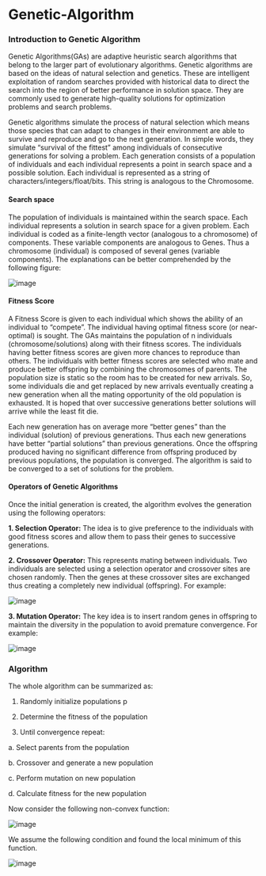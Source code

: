 # Genetic-Algorithm

### Introduction to Genetic Algorithm
Genetic Algorithms(GAs) are adaptive heuristic search algorithms that belong to the larger part of evolutionary algorithms. Genetic algorithms are based on the ideas of natural selection and genetics. These are intelligent exploitation of random searches provided with historical data to direct the search into the region of better performance in solution space. They are commonly used to generate high-quality solutions for optimization problems and search problems.

Genetic algorithms simulate the process of natural selection which means those species that can adapt to changes in their environment are able to survive and reproduce and go to the next generation. In simple words, they simulate “survival of the fittest” among individuals of consecutive generations for solving a problem. Each generation consists of a population of individuals and each individual represents a point in search space and a possible solution. Each individual is represented as a string of characters/integers/float/bits. This string is analogous to the Chromosome.

#### **Search space**
The population of individuals is maintained within the search space. Each individual represents a solution in search space for a given problem. Each individual is coded as a finite-length vector (analogous to a chromosome) of components. These variable components are analogous to Genes. Thus a chromosome (individual) is composed of several genes (variable components). The explanations can be better comprehended by the following figure:

![image](https://user-images.githubusercontent.com/125180530/219152438-9dcfb84d-cdf7-4b53-ad9d-598393723132.png)
#### **Fitness Score**
A Fitness Score is given to each individual which shows the ability of an individual to “compete”. The individual having optimal fitness score (or near-optimal) is sought. The GAs maintains the population of n individuals (chromosome/solutions) along with their fitness scores. The individuals having better fitness scores are given more chances to reproduce than others. The individuals with better fitness scores are selected who mate and produce better offspring by combining the chromosomes of parents. The population size is static so the room has to be created for new arrivals. So, some individuals die and get replaced by new arrivals eventually creating a new generation when all the mating opportunity of the old population is exhausted. It is hoped that over successive generations better solutions will arrive while the least fit die. 

Each new generation has on average more “better genes” than the individual (solution) of previous generations. Thus each new generations have better “partial solutions” than previous generations. Once the offspring produced having no significant difference from offspring produced by previous populations, the population is converged. The algorithm is said to be converged to a set of solutions for the problem.

#### **Operators of Genetic Algorithms**

Once the initial generation is created, the algorithm evolves the generation using the following operators:

**1. Selection Operator:** The idea is to give preference to the individuals with good fitness scores and allow them to pass their genes to successive generations. 

**2. Crossover Operator:** This represents mating between individuals. Two individuals are selected using a selection operator and crossover sites are chosen randomly. Then the genes at these crossover sites are exchanged thus creating a completely new individual (offspring). For example:

![image](https://user-images.githubusercontent.com/125180530/219153825-2d2eaaac-1de8-4ba4-814e-5a13cb4ab693.png)

**3. Mutation Operator:** The key idea is to insert random genes in offspring to maintain the diversity in the population to avoid premature convergence. For example:

![image](https://user-images.githubusercontent.com/125180530/219154388-515c0dfc-7504-4800-955e-9a46e8a9b3c0.png)

### Algorithm

The whole algorithm can be summarized as:

1. Randomly initialize populations p

2. Determine the fitness of the population

3. Until convergence repeat:

  a. Select parents from the population
  
  b. Crossover and generate a new population
  
  c. Perform mutation on new population
  
  d. Calculate fitness for the new population
  
 Now consider the following non-convex function:
 
 ![image](https://user-images.githubusercontent.com/125180530/219155577-6043f4a0-dc7b-497f-a220-f4106ca192d9.png)

We assume the following condition and found the local minimum of this function.

![image](https://user-images.githubusercontent.com/125180530/219157030-7afc9e20-7854-4736-a0a1-17712f945a34.png)
